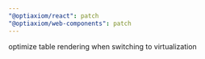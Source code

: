 ```yaml
---
"@optiaxiom/react": patch
"@optiaxiom/web-components": patch
---
```


optimize table rendering when switching to virtualization
